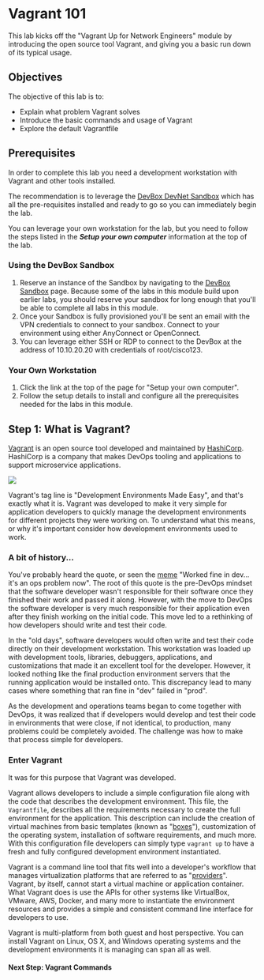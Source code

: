 # Vagrant 101

This lab kicks off the "Vagrant Up for Network Engineers" module by introducing the open source tool Vagrant, and giving you a basic run down of its typical usage.

## Objectives

The objective of this lab is to:

* Explain what problem Vagrant solves
* Introduce the basic commands and usage of Vagrant
* Explore the default Vagrantfile

## Prerequisites

In order to complete this lab you need a development workstation with Vagrant and other tools installed.

The recommendation is to leverage the [DevBox DevNet Sandbox](https://devnetsandbox.cisco.com/RM/Diagram/Index/f1a51f3b-3377-444d-97f0-5ad300d976be?diagramType=Topology) which has all the pre-requisites installed and ready to go so you can immediately begin the lab.

You can leverage your own workstation for the lab, but you need to follow the steps listed in the ***Setup your own computer*** information at the top of the lab.

### Using the DevBox Sandbox

1. Reserve an instance of the Sandbox by navigating to the [DevBox Sandbox](https://devnetsandbox.cisco.com/RM/Diagram/Index/f1a51f3b-3377-444d-97f0-5ad300d976be?diagramType=Topology) page. Because some of the labs in this module build upon earlier labs, you should reserve your sandbox for long enough that you'll be able to complete all labs in this module.
1. Once your Sandbox is fully provisioned you'll be sent an email with the VPN credentials to connect to your sandbox. Connect to your environment using either AnyConnect or OpenConnect.
1. You can leverage either SSH or RDP to connect to the DevBox at the address of 10.10.20.20 with credentials of root/cisco123.

### Your Own Workstation

1. Click the link at the top of the page for "Setup your own computer".
1. Follow the setup details to install and configure all the prerequisites needed for the labs in this module.

## Step 1: What is Vagrant?

[Vagrant](http://vagrantup.com) is an open source tool developed and maintained by [HashiCorp](https://www.hashicorp.com). HashiCorp is a company that makes DevOps tooling and applications to support microservice applications.

<!-- ![](images/vagrant_logo.png) -->
![](/posts/files/vagrant_101/images/vagrant_logo.png)

Vagrant's tag line is "Development Environments Made Easy", and that's exactly what it is. Vagrant was developed to make it very simple for application developers to quickly manage the development environments for different projects they were working on. To understand what this means, or why it's important consider how development environments used to work.

### A bit of history...

You've probably heard the quote, or seen the [meme](http://www.developermemes.com/2013/12/13/worked-fine-dev-ops-problem-now/) "Worked fine in dev... it's an ops problem now". The root of this quote is the pre-DevOps mindset that the software developer wasn't responsible for their software once they finished their work and passed it along. However, with the move to DevOps the software developer is very much responsible for their application even after they finish working on the initial code. This move led to a rethinking of how developers should write and test their code.

In the "old days", software developers would often write and test their code directly on their development workstation. This workstation was loaded up with development tools, libraries, debuggers, applications, and customizations that made it an excellent tool for the developer. However, it looked nothing like the final production environment servers that the running application would be installed onto. This discrepancy lead to many cases where something that ran fine in "dev" failed in "prod".

As the development and operations teams began to come together with DevOps, it was realized that if developers would develop and test their code in environments that were close, if not identical, to production, many problems could be completely avoided. The challenge was how to make that process simple for developers.

### Enter Vagrant

It was for this purpose that Vagrant was developed.

Vagrant allows developers to include a simple configuration file along with the code that describes the development environment. This file, the `Vagrantfile`, describes all the requirements necessary to create the full environment for the application. This description can include the creation of virtual machines from basic templates (known as "[boxes](https://www.vagrantup.com/intro/getting-started/boxes.html)"), customization of the operating system, installation of software requirements, and much more. With this configuration file developers can simply type `vagrant up` to have a fresh and fully configured development environment instantiated.

Vagrant is a command line tool that fits well into a developer's workflow that manages virtualization platforms that are referred to as "[providers](https://www.vagrantup.com/intro/getting-started/providers.html)". Vagrant, by itself, cannot start a virtual machine or application container. What Vagrant does is use the APIs for other systems like VirtualBox, VMware, AWS, Docker, and many more to instantiate the environment resources and provides a simple and consistent command line interface for developers to use.

Vagrant is multi-platform from both guest and host perspective. You can install Vagrant on Linux, OS X, and Windows operating systems and the development environments it is managing can span all as well.

#### Next Step: Vagrant Commands
